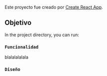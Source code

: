 Este proyecto fue creado por [Create React App](https://github.com/facebook/create-react-app).

## Objetivo

In the project directory, you can run:

### `Funcionalidad`

blalalalalala




### `Diseño`

